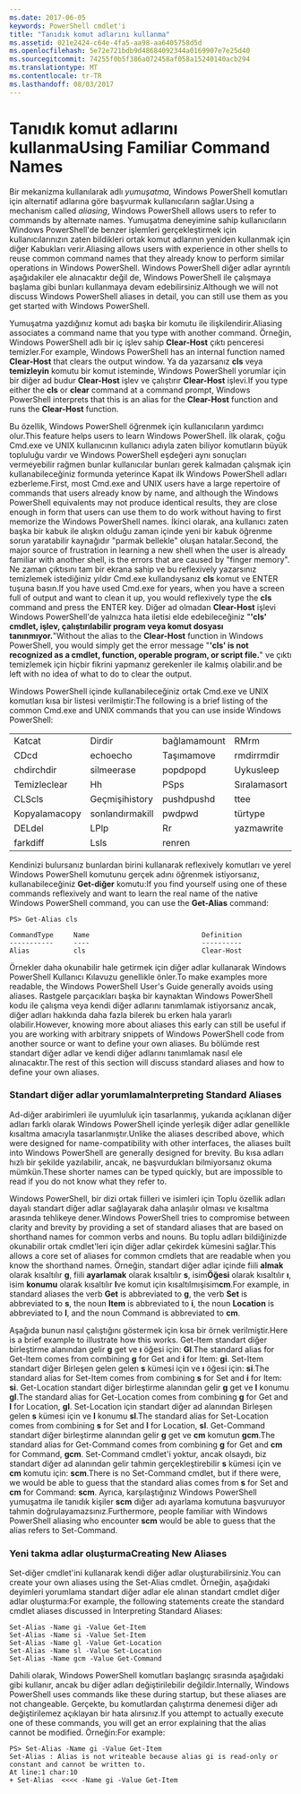 ```yaml
---
ms.date: 2017-06-05
keywords: PowerShell cmdlet'i
title: "Tanıdık komut adlarını kullanma"
ms.assetid: 021e2424-c64e-4fa5-aa98-aa6405758d5d
ms.openlocfilehash: 5e72e721bdb9d48684092344a0169907e7e25d40
ms.sourcegitcommit: 74255f0b5f386a072458af058a15240140acb294
ms.translationtype: MT
ms.contentlocale: tr-TR
ms.lasthandoff: 08/03/2017
---
```

# <a name="using-familiar-command-names"></a><span data-ttu-id="f9d55-103">Tanıdık komut adlarını kullanma</span><span class="sxs-lookup"><span data-stu-id="f9d55-103">Using Familiar Command Names</span></span>
<span data-ttu-id="f9d55-104">Bir mekanizma kullanılarak adlı *yumuşatma*, Windows PowerShell komutları için alternatif adlarına göre başvurmak kullanıcıların sağlar.</span><span class="sxs-lookup"><span data-stu-id="f9d55-104">Using a mechanism called *aliasing*, Windows PowerShell allows users to refer to commands by alternate names.</span></span> <span data-ttu-id="f9d55-105">Yumuşatma deneyimine sahip kullanıcıların Windows PowerShell'de benzer işlemleri gerçekleştirmek için kullanıcılarınızın zaten bildikleri ortak komut adlarının yeniden kullanmak için diğer Kabukları verir.</span><span class="sxs-lookup"><span data-stu-id="f9d55-105">Aliasing allows users with experience in other shells to reuse common command names that they already know to perform similar operations in Windows PowerShell.</span></span> <span data-ttu-id="f9d55-106">Windows PowerShell diğer adlar ayrıntılı aşağıdakiler ele alınacaktır değil de, Windows PowerShell ile çalışmaya başlama gibi bunları kullanmaya devam edebilirsiniz.</span><span class="sxs-lookup"><span data-stu-id="f9d55-106">Although we will not discuss Windows PowerShell aliases in detail, you can still use them as you get started with Windows PowerShell.</span></span>

<span data-ttu-id="f9d55-107">Yumuşatma yazdığınız komut adı başka bir komutu ile ilişkilendirir.</span><span class="sxs-lookup"><span data-stu-id="f9d55-107">Aliasing associates a command name that you type with another command.</span></span> <span data-ttu-id="f9d55-108">Örneğin, Windows PowerShell adlı bir iç işlev sahip **Clear-Host** çıktı penceresi temizler.</span><span class="sxs-lookup"><span data-stu-id="f9d55-108">For example, Windows PowerShell has an internal function named **Clear-Host** that clears the output window.</span></span> <span data-ttu-id="f9d55-109">Ya da yazarsanız **cls** veya **temizleyin** komutu bir komut isteminde, Windows PowerShell yorumlar için bir diğer ad budur **Clear-Host** işlev ve çalıştırır **Clear-Host** işlevi.</span><span class="sxs-lookup"><span data-stu-id="f9d55-109">If you type either the **cls** or **clear** command at a command prompt, Windows PowerShell interprets that this is an alias for the **Clear-Host** function and runs the **Clear-Host** function.</span></span>

<span data-ttu-id="f9d55-110">Bu özellik, Windows PowerShell öğrenmek için kullanıcıların yardımcı olur.</span><span class="sxs-lookup"><span data-stu-id="f9d55-110">This feature helps users to learn Windows PowerShell.</span></span> <span data-ttu-id="f9d55-111">İlk olarak, çoğu Cmd.exe ve UNIX kullanıcının kullanıcı adıyla zaten biliyor komutların büyük topluluğu vardır ve Windows PowerShell eşdeğeri aynı sonuçları vermeyebilir rağmen bunlar kullanıcılar bunları gerek kalmadan çalışmak için kullanabileceğiniz formunda yeterince Kapat ilk Windows PowerShell adları ezberleme.</span><span class="sxs-lookup"><span data-stu-id="f9d55-111">First, most Cmd.exe and UNIX users have a large repertoire of commands that users already know by name, and although the Windows PowerShell equivalents may not produce identical results, they are close enough in form that users can use them to do work without having to first memorize the Windows PowerShell names.</span></span> <span data-ttu-id="f9d55-112">İkinci olarak, ana kullanıcı zaten başka bir kabuk ile alışkın olduğu zaman içinde yeni bir kabuk öğrenme sorun yaratabilir kaynağıdır "parmak bellekle" oluşan hatalar.</span><span class="sxs-lookup"><span data-stu-id="f9d55-112">Second, the major source of frustration in learning a new shell when the user is already familiar with another shell, is the errors that are caused by "finger memory".</span></span> <span data-ttu-id="f9d55-113">Ne zaman çıktısını tam bir ekrana sahip ve bu reflexively yazarsınız temizlemek istediğiniz yıldır Cmd.exe kullandıysanız **cls** komut ve ENTER tuşuna basın.</span><span class="sxs-lookup"><span data-stu-id="f9d55-113">If you have used Cmd.exe for years, when you have a screen full of output and want to clean it up, you would reflexively type the **cls** command and press the ENTER key.</span></span> <span data-ttu-id="f9d55-114">Diğer ad olmadan **Clear-Host** işlevi Windows PowerShell'de yalnızca hata iletisi elde edebileceğiniz "**'cls' cmdlet, işlev, çalıştırılabilir program veya komut dosyası tanınmıyor.**"</span><span class="sxs-lookup"><span data-stu-id="f9d55-114">Without the alias to the **Clear-Host** function in Windows PowerShell, you would simply get the error message "**'cls' is not recognized as a cmdlet, function, operable program, or script file.**"</span></span> <span data-ttu-id="f9d55-115">ve çıktı temizlemek için hiçbir fikrini yapmanız gerekenler ile kalmış olabilir.</span><span class="sxs-lookup"><span data-stu-id="f9d55-115">and be left with no idea of what to do to clear the output.</span></span>

<span data-ttu-id="f9d55-116">Windows PowerShell içinde kullanabileceğiniz ortak Cmd.exe ve UNIX komutları kısa bir listesi verilmiştir:</span><span class="sxs-lookup"><span data-stu-id="f9d55-116">The following is a brief listing of the common Cmd.exe and UNIX commands that you can use inside Windows PowerShell:</span></span>

|||||
|-|-|-|-|
|<span data-ttu-id="f9d55-117">Kat</span><span class="sxs-lookup"><span data-stu-id="f9d55-117">cat</span></span>|<span data-ttu-id="f9d55-118">Dir</span><span class="sxs-lookup"><span data-stu-id="f9d55-118">dir</span></span>|<span data-ttu-id="f9d55-119">bağlama</span><span class="sxs-lookup"><span data-stu-id="f9d55-119">mount</span></span>|<span data-ttu-id="f9d55-120">RM</span><span class="sxs-lookup"><span data-stu-id="f9d55-120">rm</span></span>|
|<span data-ttu-id="f9d55-121">CD</span><span class="sxs-lookup"><span data-stu-id="f9d55-121">cd</span></span>|<span data-ttu-id="f9d55-122">echo</span><span class="sxs-lookup"><span data-stu-id="f9d55-122">echo</span></span>|<span data-ttu-id="f9d55-123">Taşıma</span><span class="sxs-lookup"><span data-stu-id="f9d55-123">move</span></span>|<span data-ttu-id="f9d55-124">rmdir</span><span class="sxs-lookup"><span data-stu-id="f9d55-124">rmdir</span></span>|
|<span data-ttu-id="f9d55-125">chdir</span><span class="sxs-lookup"><span data-stu-id="f9d55-125">chdir</span></span>|<span data-ttu-id="f9d55-126">silme</span><span class="sxs-lookup"><span data-stu-id="f9d55-126">erase</span></span>|<span data-ttu-id="f9d55-127">popd</span><span class="sxs-lookup"><span data-stu-id="f9d55-127">popd</span></span>|<span data-ttu-id="f9d55-128">Uyku</span><span class="sxs-lookup"><span data-stu-id="f9d55-128">sleep</span></span>|
|<span data-ttu-id="f9d55-129">Temizle</span><span class="sxs-lookup"><span data-stu-id="f9d55-129">clear</span></span>|<span data-ttu-id="f9d55-130">H</span><span class="sxs-lookup"><span data-stu-id="f9d55-130">h</span></span>|<span data-ttu-id="f9d55-131">PS</span><span class="sxs-lookup"><span data-stu-id="f9d55-131">ps</span></span>|<span data-ttu-id="f9d55-132">Sıralama</span><span class="sxs-lookup"><span data-stu-id="f9d55-132">sort</span></span>|
|<span data-ttu-id="f9d55-133">CLS</span><span class="sxs-lookup"><span data-stu-id="f9d55-133">cls</span></span>|<span data-ttu-id="f9d55-134">Geçmişi</span><span class="sxs-lookup"><span data-stu-id="f9d55-134">history</span></span>|<span data-ttu-id="f9d55-135">pushd</span><span class="sxs-lookup"><span data-stu-id="f9d55-135">pushd</span></span>|<span data-ttu-id="f9d55-136">t</span><span class="sxs-lookup"><span data-stu-id="f9d55-136">tee</span></span>|
|<span data-ttu-id="f9d55-137">Kopyalama</span><span class="sxs-lookup"><span data-stu-id="f9d55-137">copy</span></span>|<span data-ttu-id="f9d55-138">sonlandırma</span><span class="sxs-lookup"><span data-stu-id="f9d55-138">kill</span></span>|<span data-ttu-id="f9d55-139">pwd</span><span class="sxs-lookup"><span data-stu-id="f9d55-139">pwd</span></span>|<span data-ttu-id="f9d55-140">tür</span><span class="sxs-lookup"><span data-stu-id="f9d55-140">type</span></span>|
|<span data-ttu-id="f9d55-141">DEL</span><span class="sxs-lookup"><span data-stu-id="f9d55-141">del</span></span>|<span data-ttu-id="f9d55-142">LP</span><span class="sxs-lookup"><span data-stu-id="f9d55-142">lp</span></span>|<span data-ttu-id="f9d55-143">R</span><span class="sxs-lookup"><span data-stu-id="f9d55-143">r</span></span>|<span data-ttu-id="f9d55-144">yazma</span><span class="sxs-lookup"><span data-stu-id="f9d55-144">write</span></span>|
|<span data-ttu-id="f9d55-145">fark</span><span class="sxs-lookup"><span data-stu-id="f9d55-145">diff</span></span>|<span data-ttu-id="f9d55-146">Ls</span><span class="sxs-lookup"><span data-stu-id="f9d55-146">ls</span></span>|<span data-ttu-id="f9d55-147">ren</span><span class="sxs-lookup"><span data-stu-id="f9d55-147">ren</span></span>||

<span data-ttu-id="f9d55-148">Kendinizi bulursanız bunlardan birini kullanarak reflexively komutları ve yerel Windows PowerShell komutunu gerçek adını öğrenmek istiyorsanız, kullanabileceğiniz **Get-diğer** komutu:</span><span class="sxs-lookup"><span data-stu-id="f9d55-148">If you find yourself using one of these commands reflexively and want to learn the real name of the native Windows PowerShell command, you can use the **Get-Alias** command:</span></span>

```
PS> Get-Alias cls

CommandType     Name                            Definition
-----------     ----                            ----------
Alias           cls                             Clear-Host
```

<span data-ttu-id="f9d55-149">Örnekler daha okunabilir hale getirmek için diğer adlar kullanarak Windows PowerShell Kullanıcı Kılavuzu genellikle önler.</span><span class="sxs-lookup"><span data-stu-id="f9d55-149">To make examples more readable, the Windows PowerShell User's Guide generally avoids using aliases.</span></span> <span data-ttu-id="f9d55-150">Rastgele parçacıkları başka bir kaynaktan Windows PowerShell kodu ile çalışma veya kendi diğer adlarını tanımlamak istiyorsanız ancak, diğer adları hakkında daha fazla bilerek bu erken hala yararlı olabilir.</span><span class="sxs-lookup"><span data-stu-id="f9d55-150">However, knowing more about aliases this early can still be useful if you are working with arbitrary snippets of Windows PowerShell code from another source or want to define your own aliases.</span></span> <span data-ttu-id="f9d55-151">Bu bölümde rest standart diğer adlar ve kendi diğer adlarını tanımlamak nasıl ele alınacaktır.</span><span class="sxs-lookup"><span data-stu-id="f9d55-151">The rest of this section will discuss standard aliases and how to define your own aliases.</span></span>

### <a name="interpreting-standard-aliases"></a><span data-ttu-id="f9d55-152">Standart diğer adlar yorumlama</span><span class="sxs-lookup"><span data-stu-id="f9d55-152">Interpreting Standard Aliases</span></span>
<span data-ttu-id="f9d55-153">Ad-diğer arabirimleri ile uyumluluk için tasarlanmış, yukarıda açıklanan diğer adları farklı olarak Windows PowerShell içinde yerleşik diğer adlar genellikle kısaltma amacıyla tasarlanmıştır.</span><span class="sxs-lookup"><span data-stu-id="f9d55-153">Unlike the aliases described above, which were designed for name-compatibility with other interfaces, the aliases built into Windows PowerShell are generally designed for brevity.</span></span> <span data-ttu-id="f9d55-154">Bu kısa adları hızlı bir şekilde yazılabilir, ancak, ne başvurdukları bilmiyorsanız okuma mümkün.</span><span class="sxs-lookup"><span data-stu-id="f9d55-154">These shorter names can be typed quickly, but are impossible to read if you do not know what they refer to.</span></span>

<span data-ttu-id="f9d55-155">Windows PowerShell, bir dizi ortak fiilleri ve isimleri için Toplu özellik adları dayalı standart diğer adlar sağlayarak daha anlaşılır olması ve kısaltma arasında tehlikeye dener.</span><span class="sxs-lookup"><span data-stu-id="f9d55-155">Windows PowerShell tries to compromise between clarity and brevity by providing a set of standard aliases that are based on shorthand names for common verbs and nouns.</span></span> <span data-ttu-id="f9d55-156">Bu toplu adları bildiğinizde okunabilir ortak cmdlet'leri için diğer adlar çekirdek kümesini sağlar.</span><span class="sxs-lookup"><span data-stu-id="f9d55-156">This allows a core set of aliases for common cmdlets that are readable when you know the shorthand names.</span></span> <span data-ttu-id="f9d55-157">Örneğin, standart diğer adlar içinde fiili **almak** olarak kısaltılır **g**, fiili **ayarlamak** olarak kısaltılır **s**, isim**Öğesi** olarak kısaltılır **ı**, isim **konumu** olarak kısaltılır **l**ve komut için kısaltılmışisim**cm**.</span><span class="sxs-lookup"><span data-stu-id="f9d55-157">For example, in standard aliases the verb **Get** is abbreviated to **g**, the verb **Set** is abbreviated to **s**, the noun **Item** is abbreviated to **i**, the noun **Location** is abbreviated to **l**, and the noun Command is abbreviated to **cm**.</span></span>

<span data-ttu-id="f9d55-158">Aşağıda bunun nasıl çalıştığını göstermek için kısa bir örnek verilmiştir.</span><span class="sxs-lookup"><span data-stu-id="f9d55-158">Here is a brief example to illustrate how this works.</span></span> <span data-ttu-id="f9d55-159">Get-Item standart diğer birleştirme alanından gelir **g** get ve **ı** öğesi için: **GI**.</span><span class="sxs-lookup"><span data-stu-id="f9d55-159">The standard alias for Get-Item comes from combining **g** for Get and **i** for Item: **gi**.</span></span> <span data-ttu-id="f9d55-160">Set-Item standart diğer Birleşen gelen gelen **s** kümesi için ve **ı** öğesi için: **si**.</span><span class="sxs-lookup"><span data-stu-id="f9d55-160">The standard alias for Set-Item comes from combining **s** for Set and **i** for Item: **si**.</span></span> <span data-ttu-id="f9d55-161">Get-Location standart diğer birleştirme alanından gelir **g** get ve **l** konumu **gl**.</span><span class="sxs-lookup"><span data-stu-id="f9d55-161">The standard alias for Get-Location comes from combining **g** for Get and **l** for Location, **gl**.</span></span> <span data-ttu-id="f9d55-162">Set-Location için standart diğer ad alanından Birleşen gelen **s** kümesi için ve **l** konumu **sl**.</span><span class="sxs-lookup"><span data-stu-id="f9d55-162">The standard alias for Set-Location comes from combining **s** for Set and **l** for Location, **sl**.</span></span> <span data-ttu-id="f9d55-163">Get-Command standart diğer birleştirme alanından gelir **g** get ve **cm** komutun **gcm**.</span><span class="sxs-lookup"><span data-stu-id="f9d55-163">The standard alias for Get-Command comes from combining **g** for Get and **cm** for Command, **gcm**.</span></span> <span data-ttu-id="f9d55-164">Set-Command cmdlet'i yoktur, ancak olsaydı, biz standart diğer ad alanından gelir tahmin gerçekleştirebilir **s** kümesi için ve **cm** komutu için: **scm**.</span><span class="sxs-lookup"><span data-stu-id="f9d55-164">There is no Set-Command cmdlet, but if there were, we would be able to guess that the standard alias comes from **s** for Set and **cm** for Command: **scm**.</span></span> <span data-ttu-id="f9d55-165">Ayrıca, karşılaştığınız Windows PowerShell yumuşatma ile tanıdık kişiler **scm** diğer adı ayarlama komutuna başvuruyor tahmin doğrulayamazsınız.</span><span class="sxs-lookup"><span data-stu-id="f9d55-165">Furthermore, people familiar with Windows PowerShell aliasing who encounter **scm** would be able to guess that the alias refers to Set-Command.</span></span>

### <a name="creating-new-aliases"></a><span data-ttu-id="f9d55-166">Yeni takma adlar oluşturma</span><span class="sxs-lookup"><span data-stu-id="f9d55-166">Creating New Aliases</span></span>
<span data-ttu-id="f9d55-167">Set-diğer cmdlet'ini kullanarak kendi diğer adlar oluşturabilirsiniz.</span><span class="sxs-lookup"><span data-stu-id="f9d55-167">You can create your own aliases using the Set-Alias cmdlet.</span></span> <span data-ttu-id="f9d55-168">Örneğin, aşağıdaki deyimleri yorumlama standart diğer adlar ele alınan standart cmdlet diğer adlar oluşturma:</span><span class="sxs-lookup"><span data-stu-id="f9d55-168">For example, the following statements create the standard cmdlet aliases discussed in Interpreting Standard Aliases:</span></span>

```
Set-Alias -Name gi -Value Get-Item
Set-Alias -Name si -Value Set-Item
Set-Alias -Name gl -Value Get-Location
Set-Alias -Name sl -Value Set-Location
Set-Alias -Name gcm -Value Get-Command
```

<span data-ttu-id="f9d55-169">Dahili olarak, Windows PowerShell komutları başlangıç sırasında aşağıdaki gibi kullanır, ancak bu diğer adları değiştirilebilir değildir.</span><span class="sxs-lookup"><span data-stu-id="f9d55-169">Internally, Windows PowerShell uses commands like these during startup, but these aliases are not changeable.</span></span> <span data-ttu-id="f9d55-170">Gerçekte, bu komutlardan çalıştırma denemesi diğer adı değiştirilemez açıklayan bir hata alırsınız.</span><span class="sxs-lookup"><span data-stu-id="f9d55-170">If you attempt to actually execute one of these commands, you will get an error explaining that the alias cannot be modified.</span></span> <span data-ttu-id="f9d55-171">Örneğin:</span><span class="sxs-lookup"><span data-stu-id="f9d55-171">For example:</span></span>

```
PS> Set-Alias -Name gi -Value Get-Item
Set-Alias : Alias is not writeable because alias gi is read-only or constant and cannot be written to.
At line:1 char:10
+ Set-Alias  <<<< -Name gi -Value Get-Item
```

